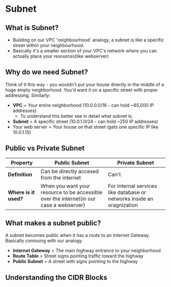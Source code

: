 # Subnet 

## What is Subnet?

- Building on our VPC 'neighbourhood' analogy, a subnet is like a specific street within your neighbourhood.
- Basically it's a smaller section of your VPC's network where you can actually place your resources(like webserver)

## Why do we need Subnet?

Think of it this way - you wouldn't put your house directly in the middle of a huge empty neighborhood. You'd want it on a specific street with proper addressing. Similarly:
- **VPC** = Your entire neighborhood (10.0.0.0/16 - can hold ~65,000 IP addresses)
  - To understand this better see in detail what subnet is.
- **Subnet** = A specific street (10.0.1.0/24 - can hold ~250 IP addresses)
- Your web server = Your house on that street (gets one specific IP like 10.0.1.15)

## Public vs Private Subnet

| **Property** | Public Subnet | Private Subnet |
|------|------|------|
| **Definition** | Can be directly accesed from the internet | Can't | 
| **Where is it used?** | When you want your resource to be accessible over the internet(in our case a webserver) | For Internal services like database or networks inside an oragnization |


## What makes a subnet public?

A subnet becomes public when it has a route to an Internet Gateway. Basically coninuing with our analogy 

- **Internet Gateway** = The main highway entrance to your neighborhood
- **Route Table** = Street signs pointing traffic toward the highway
- **Public Subnet** = A street with signs pointing to the highway

## Understanding the CIDR Blocks 



